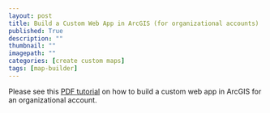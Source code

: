 ```yaml
---
layout: post
title: Build a Custom Web App in ArcGIS (for organizational accounts)
published: True
description: ""
thumbnail: ""
imagepath: ""
categories: [create custom maps]
tags: [map-builder]
---
```


<div id="desktopContent" class="content">
<p>Please see this <a href="http://s3.amazonaws.com/gfw.blog/Training%20Guides/GFW%20MapBuilder%20-%20Organization%20Account%20Tutorial_FINAL.pdf" target="_blank">PDF tutorial</a> on how to build a custom web app in ArcGIS for an organizational account.</p>
</div>

<div id="mobileContent" class="content">
</div>
